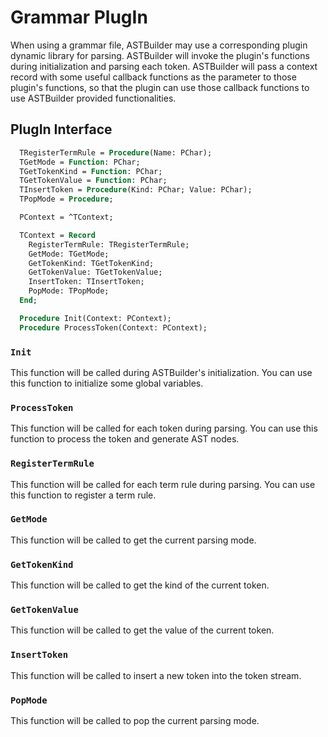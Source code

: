 # Grammar PlugIn

When using a grammar file, ASTBuilder may use a corresponding plugin dynamic library for parsing. ASTBuilder will invoke the plugin's functions during initialization and parsing each token. ASTBuilder will pass a context record with some useful callback functions as the parameter to those plugin's functions, so that the plugin can use those callback functions to use ASTBuilder provided functionalities.

## PlugIn Interface

```pascal
  TRegisterTermRule = Procedure(Name: PChar);
  TGetMode = Function: PChar;
  TGetTokenKind = Function: PChar;
  TGetTokenValue = Function: PChar;
  TInsertToken = Procedure(Kind: PChar; Value: PChar);
  TPopMode = Procedure;

  PContext = ^TContext;

  TContext = Record
    RegisterTermRule: TRegisterTermRule;
    GetMode: TGetMode;
    GetTokenKind: TGetTokenKind;
    GetTokenValue: TGetTokenValue;
    InsertToken: TInsertToken;
    PopMode: TPopMode;
  End;

  Procedure Init(Context: PContext);
  Procedure ProcessToken(Context: PContext);
```

### `Init`

This function will be called during ASTBuilder's initialization. You can use this function to initialize some global variables.

### `ProcessToken`

This function will be called for each token during parsing. You can use this function to process the token and generate AST nodes.

### `RegisterTermRule`

This function will be called for each term rule during parsing. You can use this function to register a term rule.

### `GetMode`

This function will be called to get the current parsing mode.

### `GetTokenKind`
This function will be called to get the kind of the current token.

### `GetTokenValue`

This function will be called to get the value of the current token.

### `InsertToken`

This function will be called to insert a new token into the token stream.

### `PopMode`

This function will be called to pop the current parsing mode.
